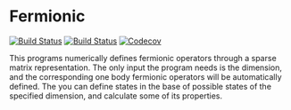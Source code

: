 # Fermionic

[![Build Status](https://travis-ci.com/Marco-Di-Tullio/Fermionic.jl.svg?branch=master)](https://travis-ci.com/Marco-Di-Tullio/Fermionic.jl)
[![Build Status](https://ci.appveyor.com/api/projects/status/github/Marco-Di-Tullio/Fermionic.jl?svg=true)](https://ci.appveyor.com/project/Marco-Di-Tullio/Fermionic-jl)
[![Codecov](https://codecov.io/gh/Marco-Di-Tullio/Fermionic.jl/branch/master/graph/badge.svg)](https://codecov.io/gh/Marco-Di-Tullio/Fermionic.jl)


This programs numerically defines fermionic operators through a sparse matrix representation. The only input the program needs is the dimension, and the corresponding one body fermionic operators will be automatically defined. The you can define states in the base of possible states of the specified dimension, and calculate some of its properties.
